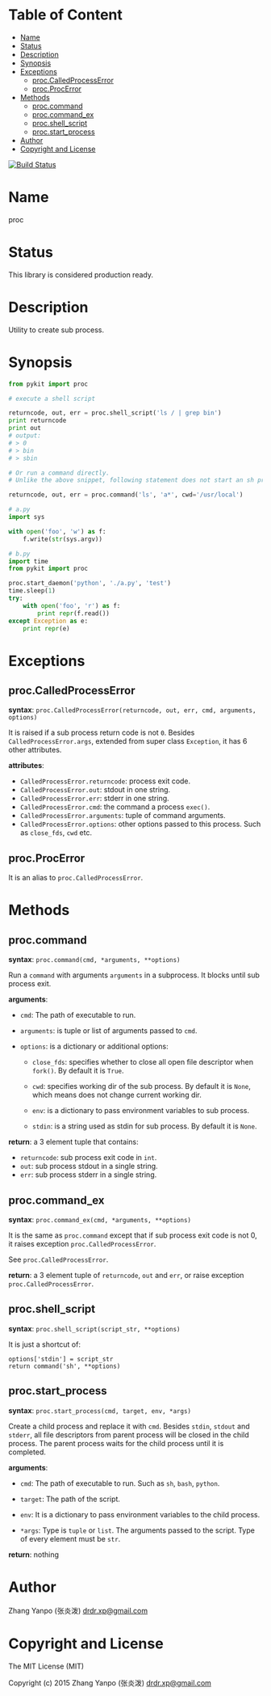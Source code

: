 <!-- START doctoc generated TOC please keep comment here to allow auto update -->
<!-- DON'T EDIT THIS SECTION, INSTEAD RE-RUN doctoc TO UPDATE -->
#   Table of Content

- [Name](#name)
- [Status](#status)
- [Description](#description)
- [Synopsis](#synopsis)
- [Exceptions](#exceptions)
  - [proc.CalledProcessError](#proccalledprocesserror)
  - [proc.ProcError](#procprocerror)
- [Methods](#methods)
  - [proc.command](#proccommand)
  - [proc.command_ex](#proccommand_ex)
  - [proc.shell_script](#procshell_script)
  - [proc.start_process](#procstart_process)
- [Author](#author)
- [Copyright and License](#copyright-and-license)

<!-- END doctoc generated TOC please keep comment here to allow auto update -->

[![Build Status](https://travis-ci.com/drmingdrmer/pykit3proc.svg?branch=master)](https://travis-ci.com/drmingdrmer/pykit3proc)

#   Name

proc

#   Status

This library is considered production ready.

#   Description

Utility to create sub process.

#   Synopsis

```python
from pykit import proc

# execute a shell script

returncode, out, err = proc.shell_script('ls / | grep bin')
print returncode
print out
# output:
# > 0
# > bin
# > sbin

# Or run a command directly.
# Unlike the above snippet, following statement does not start an sh process.

returncode, out, err = proc.command('ls', 'a*', cwd='/usr/local')
```

```python
# a.py
import sys

with open('foo', 'w') as f:
    f.write(str(sys.argv))

# b.py
import time
from pykit import proc

proc.start_daemon('python', './a.py', 'test')
time.sleep(1)
try:
    with open('foo', 'r') as f:
        print repr(f.read())
except Exception as e:
    print repr(e)
```

#   Exceptions

##  proc.CalledProcessError

**syntax**:
`proc.CalledProcessError(returncode, out, err, cmd, arguments, options)`

It is raised if a sub process return code is not `0`.
Besides `CalledProcessError.args`, extended from super class `Exception`, it has 6
other attributes.

**attributes**:
<!-- TODO env -->

-   `CalledProcessError.returncode`:   process exit code.
-   `CalledProcessError.out`:          stdout in one string.
-   `CalledProcessError.err`:          stderr in one string.
-   `CalledProcessError.cmd`:          the command a process `exec()`.
-   `CalledProcessError.arguments`:    tuple of command arguments.
-   `CalledProcessError.options`:      other options passed to this process. Such as `close_fds`, `cwd` etc.

##  proc.ProcError

It is an alias to `proc.CalledProcessError`.

#   Methods

##  proc.command

**syntax**:
`proc.command(cmd, *arguments, **options)`

Run a `command` with arguments `arguments` in a subprocess.
It blocks until sub process exit.

**arguments**:

-   `cmd`:
    The path of executable to run.

-   `arguments`:
    is tuple or list of arguments passed to `cmd`.

-   `options`:
    is a dictionary or additional options:

    -   `close_fds`: specifies whether to close all open file descriptor when
        `fork()`. By default it is `True`.

    -   `cwd`:  specifies working dir of the sub process. By default it is
        `None`, which means does not change current working dir.

    -   `env`:  is a dictionary to pass environment variables to sub process.

    -   `stdin`: is a string used as stdin for sub process. By default it is
        `None`.

**return**:
a 3 element tuple that contains:

-   `returncode`:   sub process exit code in `int`.
-   `out`:  sub process stdout in a single string.
-   `err`:  sub process stderr in a single string.

##  proc.command_ex

**syntax**:
`proc.command_ex(cmd, *arguments, **options)`

It is the same as `proc.command` except that if sub process exit code is not
0, it raises exception `proc.CalledProcessError`.

See `proc.CalledProcessError`.

**return**:
a 3 element tuple of `returncode`, `out` and `err`, or raise exception
`proc.CalledProcessError`.

##  proc.shell_script

**syntax**:
`proc.shell_script(script_str, **options)`

It is just a shortcut of:
```
options['stdin'] = script_str
return command('sh', **options)
```

##  proc.start_process

**syntax**:
`proc.start_process(cmd, target, env, *args)`

Create a child process and replace it with `cmd`.
Besides `stdin`, `stdout` and `stderr`, all file
descriptors from parent process will be closed in
the child process. The parent process waits for
the child process until it is completed.

**arguments**:

-   `cmd`:
    The path of executable to run.
    Such as `sh`, `bash`, `python`.

-   `target`:
    The path of the script.

-   `env`:
    It is a dictionary to pass environment variables
    to the child process.

-   `*args`:
    Type is `tuple` or `list`.
    The arguments passed to the script.
    Type of every element must be `str`.

**return**:
nothing

#   Author

Zhang Yanpo (张炎泼) <drdr.xp@gmail.com>

#   Copyright and License

The MIT License (MIT)

Copyright (c) 2015 Zhang Yanpo (张炎泼) <drdr.xp@gmail.com>
